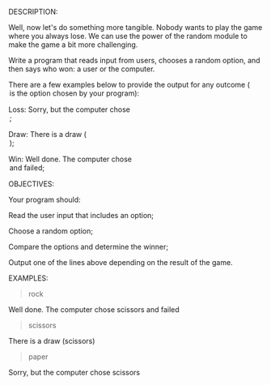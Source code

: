 DESCRIPTION:

Well, now let's do something more tangible. Nobody wants to play the game where you always lose. We can use the power of the random module to make the game a bit more challenging.

Write a program that reads input from users, chooses a random option, and then says who won: a user or the computer.

There are a few examples below to provide the output for any outcome (<option> is the option chosen by your program):

Loss: Sorry, but the computer chose <option>;

Draw: There is a draw (<option>);

Win: Well done. The computer chose <option> and failed;

OBJECTIVES:

Your program should:

Read the user input that includes an option;

Choose a random option;

Compare the options and determine the winner;

Output one of the lines above depending on the result of the game.

EXAMPLES:

> rock

Well done. The computer chose scissors and failed

> scissors

There is a draw (scissors)

> paper

Sorry, but the computer chose scissors
